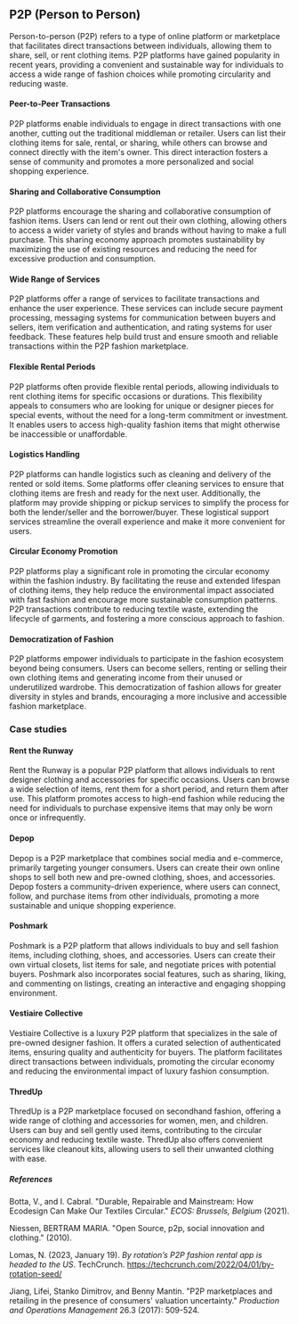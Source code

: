 ﻿## P2P (Person to Person)

Person-to-person (P2P) refers to a type of online platform or marketplace that facilitates direct transactions between individuals, allowing them to share, sell, or rent clothing items. P2P platforms have gained popularity in recent years, providing a convenient and sustainable way for individuals to access a wide range of fashion choices while promoting circularity and reducing waste.

#### Peer-to-Peer Transactions

P2P platforms enable individuals to engage in direct transactions with one another, cutting out the traditional middleman or retailer. Users can list their clothing items for sale, rental, or sharing, while others can browse and connect directly with the item's owner. This direct interaction fosters a sense of community and promotes a more personalized and social shopping experience.

#### Sharing and Collaborative Consumption

P2P platforms encourage the sharing and collaborative consumption of fashion items. Users can lend or rent out their own clothing, allowing others to access a wider variety of styles and brands without having to make a full purchase. This sharing economy approach promotes sustainability by maximizing the use of existing resources and reducing the need for excessive production and consumption.

#### Wide Range of Services

P2P platforms offer a range of services to facilitate transactions and enhance the user experience. These services can include secure payment processing, messaging systems for communication between buyers and sellers, item verification and authentication, and rating systems for user feedback. These features help build trust and ensure smooth and reliable transactions within the P2P fashion marketplace.

#### Flexible Rental Periods

P2P platforms often provide flexible rental periods, allowing individuals to rent clothing items for specific occasions or durations. This flexibility appeals to consumers who are looking for unique or designer pieces for special events, without the need for a long-term commitment or investment. It enables users to access high-quality fashion items that might otherwise be inaccessible or unaffordable.

#### Logistics Handling

P2P platforms can handle logistics such as cleaning and delivery of the rented or sold items. Some platforms offer cleaning services to ensure that clothing items are fresh and ready for the next user. Additionally, the platform may provide shipping or pickup services to simplify the process for both the lender/seller and the borrower/buyer. These logistical support services streamline the overall experience and make it more convenient for users.

#### Circular Economy Promotion

P2P platforms play a significant role in promoting the circular economy within the fashion industry. By facilitating the reuse and extended lifespan of clothing items, they help reduce the environmental impact associated with fast fashion and encourage more sustainable consumption patterns. P2P transactions contribute to reducing textile waste, extending the lifecycle of garments, and fostering a more conscious approach to fashion.

#### Democratization of Fashion

P2P platforms empower individuals to participate in the fashion ecosystem beyond being consumers. Users can become sellers, renting or selling their own clothing items and generating income from their unused or underutilized wardrobe. This democratization of fashion allows for greater diversity in styles and brands, encouraging a more inclusive and accessible fashion marketplace.

### Case studies

#### Rent the Runway

Rent the Runway is a popular P2P platform that allows individuals to rent designer clothing and accessories for specific occasions. Users can browse a wide selection of items, rent them for a short period, and return them after use. This platform promotes access to high-end fashion while reducing the need for individuals to purchase expensive items that may only be worn once or infrequently.

#### Depop

Depop is a P2P marketplace that combines social media and e-commerce, primarily targeting younger consumers. Users can create their own online shops to sell both new and pre-owned clothing, shoes, and accessories. Depop fosters a community-driven experience, where users can connect, follow, and purchase items from other individuals, promoting a more sustainable and unique shopping experience.

#### Poshmark

Poshmark is a P2P platform that allows individuals to buy and sell fashion items, including clothing, shoes, and accessories. Users can create their own virtual closets, list items for sale, and negotiate prices with potential buyers. Poshmark also incorporates social features, such as sharing, liking, and commenting on listings, creating an interactive and engaging shopping environment.

#### Vestiaire Collective

Vestiaire Collective is a luxury P2P platform that specializes in the sale of pre-owned designer fashion. It offers a curated selection of authenticated items, ensuring quality and authenticity for buyers. The platform facilitates direct transactions between individuals, promoting the circular economy and reducing the environmental impact of luxury fashion consumption.

#### ThredUp

ThredUp is a P2P marketplace focused on secondhand fashion, offering a wide range of clothing and accessories for women, men, and children. Users can buy and sell gently used items, contributing to the circular economy and reducing textile waste. ThredUp also offers convenient services like cleanout kits, allowing users to sell their unwanted clothing with ease.

##### References

Botta, V., and I. Cabral. "Durable, Repairable and Mainstream: How Ecodesign Can Make Our Textiles Circular." _ECOS: Brussels, Belgium_ (2021).

Niessen, BERTRAM MARIA. "Open Source, p2p, social innovation and clothing." (2010).

Lomas, N. (2023, January 19). _By rotation’s P2P fashion rental app is headed to the US_. TechCrunch. https://techcrunch.com/2022/04/01/by-rotation-seed/

Jiang, Lifei, Stanko Dimitrov, and Benny Mantin. "P2P marketplaces and retailing in the presence of consumers' valuation uncertainty." _Production and Operations Management_ 26.3 (2017): 509-524.
